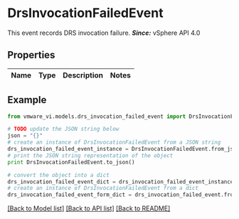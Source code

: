 # DrsInvocationFailedEvent

This event records DRS invocation failure.  ***Since:*** vSphere API 4.0 

## Properties
Name | Type | Description | Notes
------------ | ------------- | ------------- | -------------

## Example

```python
from vmware_vi.models.drs_invocation_failed_event import DrsInvocationFailedEvent

# TODO update the JSON string below
json = "{}"
# create an instance of DrsInvocationFailedEvent from a JSON string
drs_invocation_failed_event_instance = DrsInvocationFailedEvent.from_json(json)
# print the JSON string representation of the object
print DrsInvocationFailedEvent.to_json()

# convert the object into a dict
drs_invocation_failed_event_dict = drs_invocation_failed_event_instance.to_dict()
# create an instance of DrsInvocationFailedEvent from a dict
drs_invocation_failed_event_form_dict = drs_invocation_failed_event.from_dict(drs_invocation_failed_event_dict)
```
[[Back to Model list]](../README.md#documentation-for-models) [[Back to API list]](../README.md#documentation-for-api-endpoints) [[Back to README]](../README.md)


